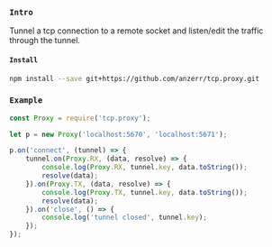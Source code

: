 
### `Intro`
Tunnel a tcp connection to a remote socket and listen/edit the traffic through the tunnel.

#### `Install`
``` bash
npm install --save git+https://github.com/anzerr/tcp.proxy.git
```

### `Example`
``` javascript
const Proxy = require('tcp.proxy');

let p = new Proxy('localhost:5670', 'localhost:5671');

p.on('connect', (tunnel) => {
	tunnel.on(Proxy.RX, (data, resolve) => {
		console.log(Proxy.RX, tunnel.key, data.toString());
		resolve(data);
	}).on(Proxy.TX, (data, resolve) => {
		console.log(Proxy.TX, tunnel.key, data.toString());
		resolve(data);
	}).on('close', () => {
		console.log('tunnel closed', tunnel.key);
	});
});
```